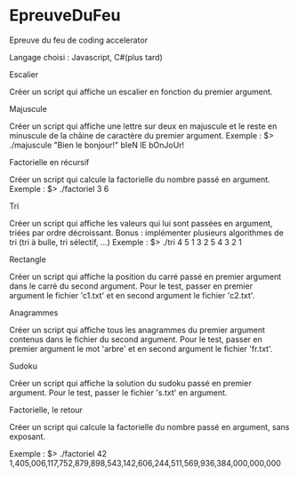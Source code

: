 # EpreuveDuFeu
Epreuve du feu de coding accelerator

Langage choisi : Javascript, C#(plus tard) 

Escalier

Créer un script qui affiche un escalier en fonction du premier argument.

Majuscule

Créer un script qui affiche une lettre sur deux en majuscule et le reste en minuscule de la châine de caractère du premier argument. 
Exemple : $> ./majuscule "Bien le bonjour!" 
bIeN lE bOnJoUr!

Factorielle en récursif

Créer un script qui calcule la factorielle du nombre passé en argument. 
Exemple : $> ./factoriel 3 
6

Tri

Créer un script qui affiche les valeurs qui lui sont passées en argument, triées par ordre décroissant. 
Bonus : implémenter plusieurs algorithmes de tri (tri à bulle, tri sélectif, ...) 
Exemple : $> ./tri 4 5 1 3 2 
5 4 3 2 1

Rectangle

Créer un script qui affiche la position du carré passé en premier argument dans le carré du second argument. 
Pour le test, passer en premier argument le fichier 'c1.txt' et en second argument le fichier 'c2.txt'.

Anagrammes

Créer un script qui affiche tous les anagrammes du premier argument contenus dans le fichier du second argument.
Pour le test, passer en premier argument le mot 'arbre' et en second argument le fichier 'fr.txt'.

Sudoku

Créer un script qui affiche la solution du sudoku passé en premier argument.
Pour le test, passer le fichier 's.txt' en argument.

Factorielle, le retour

Créer un script qui calcule la factorielle du nombre passé en argument, sans exposant.

Exemple : $> ./factoriel 42 
1,405,006,117,752,879,898,543,142,606,244,511,569,936,384,000,000,000
